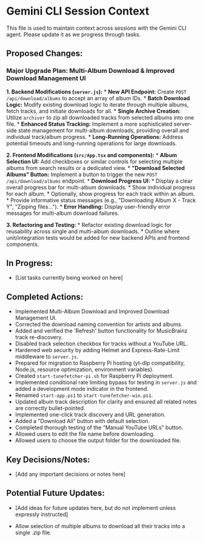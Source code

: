 # Gemini CLI Session Context

This file is used to maintain context across sessions with the Gemini CLI agent. Please update it as we progress through tasks.

## Proposed Changes:

### Major Upgrade Plan: Multi-Album Download & Improved Download Management UI

**1. Backend Modifications (`server.js`):**
    *   **New API Endpoint:** Create `POST /api/download/albums` to accept an array of album IDs.
    *   **Batch Download Logic:** Modify existing download logic to iterate through multiple albums, fetch tracks, and initiate downloads for all.
    *   **Single Archive Creation:** Utilize `archiver` to zip all downloaded tracks from selected albums into one file.
    *   **Enhanced Status Tracking:** Implement a more sophisticated server-side state management for multi-album downloads, providing overall and individual track/album progress.
    *   **Long-Running Operations:** Address potential timeouts and long-running operations for large downloads.

**2. Frontend Modifications (`src/App.tsx` and components):**
    *   **Album Selection UI:** Add checkboxes or similar controls for selecting multiple albums from search results or a dedicated view.
    *   **"Download Selected Albums" Button:** Implement a button to trigger the new `POST /api/download/albums` endpoint.
    *   **Download Progress UI:**
        *   Display a clear overall progress bar for multi-album downloads.
        *   Show individual progress for each album.
        *   Optionally, show progress for each track within an album.
        *   Provide informative status messages (e.g., "Downloading Album X - Track Y", "Zipping files...").
    *   **Error Handling:** Display user-friendly error messages for multi-album download failures.

**3. Refactoring and Testing:**
    *   Refactor existing download logic for reusability across single and multi-album downloads.
    *   Outline where unit/integration tests would be added for new backend APIs and frontend components.

## In Progress:

*   [List tasks currently being worked on here]

## Completed Actions:

*   Implemented Multi-Album Download and Improved Download Management UI.
*   Corrected the download naming convention for artists and albums.
*   Added and verified the 'Refresh' button functionality for MusicBrainz track re-discovery.
*   Disabled track selection checkbox for tracks without a YouTube URL.
*   Hardened web security by adding Helmet and Express-Rate-Limit middleware to `server.js`.
*   Prepared for migration to Raspberry Pi hosting (yt-dlp compatibility, Node.js, resource optimization, environment variables).
*   Created `start-tunefetcher-pi.sh` for Raspberry Pi deployment.
*   Implemented conditional rate limiting bypass for testing in `server.js` and added a development mode indicator in the frontend.
*   Renamed `start-app.ps1` to `start-tunefetcher-win.ps1`.
*   Updated album track description for clarity and ensured all related notes are correctly bullet-pointed.
*   Implemented one-click track discovery and URL generation.
*   Added a "Download All" button with default selection.
*   Completed thorough testing of the "Manual YouTube URLs" button.
*   Allowed users to edit the file name before downloading.
*   Allowed users to choose the output folder for the downloaded file.

## Key Decisions/Notes:

*   [Add any important decisions or notes here]

## Potential Future Updates:

*   [Add ideas for future updates here, but do not implement unless expressly instructed]

*   Allow selection of multiple albums to download all their tracks into a single .zip file.
